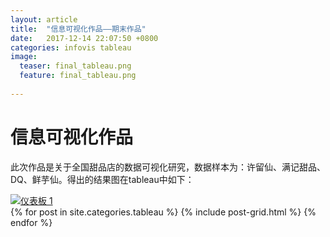```yaml
---
layout: article
title:  "信息可视化作品——期末作品"
date:   2017-12-14 22:07:50 +0800
categories: infovis tableau
image:
  teaser: final_tableau.png
  feature: final_tableau.png
  
---
```


# 信息可视化作品

此次作品是关于全国甜品店的数据可视化研究，数据样本为：许留仙、满记甜品、DQ、鲜芋仙。得出的结果图在tableau中如下：
<div class='tableauPlaceholder' id='viz1516704207264' style='position: relative'><noscript><a href='#'><img alt='仪表板 1 ' src='https:&#47;&#47;public.tableau.com&#47;static&#47;images&#47;1_&#47;1_2112&#47;1_1&#47;1_rss.png' style='border: none' /></a></noscript><object class='tableauViz'  style='display:none;'><param name='host_url' value='https%3A%2F%2Fpublic.tableau.com%2F' /> <param name='embed_code_version' value='3' /> <param name='site_root' value='' /><param name='name' value='1_2112&#47;1_1' /><param name='tabs' value='no' /><param name='toolbar' value='yes' /><param name='static_image' value='https:&#47;&#47;public.tableau.com&#47;static&#47;images&#47;1_&#47;1_2112&#47;1_1&#47;1.png' /> <param name='animate_transition' value='yes' /><param name='display_static_image' value='yes' /><param name='display_spinner' value='yes' /><param name='display_overlay' value='yes' /><param name='display_count' value='yes' /></object></div>                <script type='text/javascript'>                    var divElement = document.getElementById('viz1516704207264');                    var vizElement = divElement.getElementsByTagName('object')[0];                    vizElement.style.width='792px';vizElement.style.height='860px';                    var scriptElement = document.createElement('script');                    scriptElement.src = 'https://public.tableau.com/javascripts/api/viz_v1.js';                    vizElement.parentNode.insertBefore(scriptElement, vizElement);                </script>
<div class="tiles">
{% for post in site.categories.tableau %}
  {% include post-grid.html %}
{% endfor %}
</div><!-- /.tiles 把所有categories 有 tableau 的列出来-->

